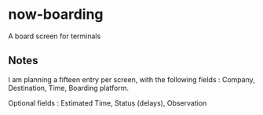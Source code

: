 # now-boarding
A board screen for terminals 

## Notes 

I am planning a fifteen entry per screen, with the following fields :
Company, Destination, Time, Boarding platform. 


Optional fields : Estimated Time, Status (delays), Observation 
